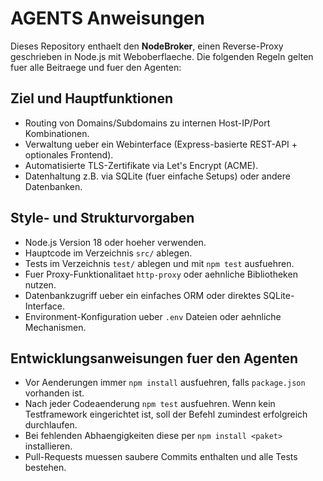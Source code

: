 # AGENTS Anweisungen

Dieses Repository enthaelt den **NodeBroker**, einen Reverse-Proxy geschrieben in Node.js mit Weboberflaeche. Die folgenden Regeln gelten fuer alle Beitraege und fuer den Agenten:

## Ziel und Hauptfunktionen
- Routing von Domains/Subdomains zu internen Host-IP/Port Kombinationen.
- Verwaltung ueber ein Webinterface (Express-basierte REST-API + optionales Frontend).
- Automatisierte TLS-Zertifikate via Let's Encrypt (ACME).
- Datenhaltung z.B. via SQLite (fuer einfache Setups) oder andere Datenbanken.

## Style- und Strukturvorgaben
- Node.js Version 18 oder hoeher verwenden.
- Hauptcode im Verzeichnis `src/` ablegen.
- Tests im Verzeichnis `test/` ablegen und mit `npm test` ausfuehren.
- Fuer Proxy-Funktionalitaet `http-proxy` oder aehnliche Bibliotheken nutzen.
- Datenbankzugriff ueber ein einfaches ORM oder direktes SQLite-Interface.
- Environment-Konfiguration ueber `.env` Dateien oder aehnliche Mechanismen.

## Entwicklungsanweisungen fuer den Agenten
- Vor Aenderungen immer `npm install` ausfuehren, falls `package.json` vorhanden ist.
- Nach jeder Codeaenderung `npm test` ausfuehren. Wenn kein Testframework eingerichtet ist, soll der Befehl zumindest erfolgreich durchlaufen.
- Bei fehlenden Abhaengigkeiten diese per `npm install <paket>` installieren.
- Pull-Requests muessen saubere Commits enthalten und alle Tests bestehen.

